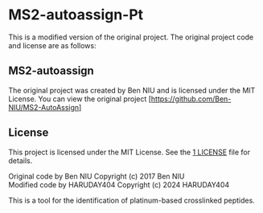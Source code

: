 # MS2-autoassign-Pt

This is a modified version of the original project. The original project code and license are as follows:

## MS2-autoassign

The original project was created by Ben NIU and is licensed under the MIT License. 
You can view the original project [https://github.com/Ben-NIU/MS2-AutoAssign]

## License

This project is licensed under the MIT License. See the [1 LICENSE](./LICENSE) file for details.


Original code by Ben NIU
Copyright (c) 2017 Ben NIU  
Modified code by HARUDAY404
Copyright (c) 2024 HARUDAY404

This is a tool for the identification of platinum-based crosslinked peptides.
